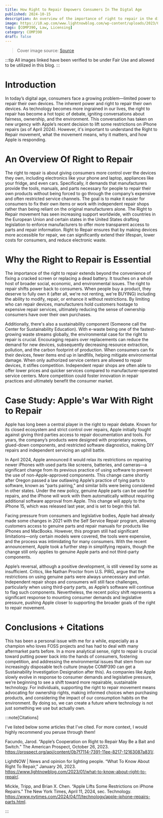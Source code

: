 ```yaml
---
title: How Right to Repair Empowers Consumers In The Digtal Age
published: 2024-10-15
description: An overview of the importance of right to repair in the digital age.
image: https://i0.wp.com/www.lightnowblog.com/wp-content/uploads/2023/01/LN-Jan26.png?w=650&ssl=1
tags: [COMP390, Law, Licensing]
category: COMP390
draft: false
---
```


> Cover image source: [Source](https://www.lightnowblog.com/2023/01/what-to-know-about-right-to-repair/)

:::tip
All images linked have been verified to be under Fair Use and allowed to be utilized in this blog.
:::


# Introduction  
In today’s digital age, consumers face a growing problem—limited power to repair their own devices. The inherent power and right to repair their own devices. As technology becomes more ingrained in our lives, the right to repair has become a hot topic of debate, igniting conversations about fairness, ownership, and the environment.  This conversation has taken on new urgency with Apple’s recent decision to lift some restrictions on iPhone repairs (as of April 2024). However, it's important to understand the Right to Repair movement, what the movement means, why it matters, and how Apple is responding.

# An Overview Of Right to Repair
The right to repair is about giving consumers more control over the devices they own, including electronics like your phone and laptop, appliances like your fridge, and even cars. Specifically, it demands that manufacturers provide the tools, manuals, and parts necessary for people to repair their own products without being forced to go through the company’s expensive and often restricted service channels. The goal is to make it easier for consumers to fix their own items or work with independent repair shops rather than being reliant on the original manufacturers alone. The Right to Repair movement has seen increasing support worldwide, with countries in the European Union and certain states in the United States drafting legislation to enforce manufacturers to offer more transparent access to parts and repair information. Right to Repair ensures that by making devices more accessible for repair, we can significantly extend their lifespan, lower costs for consumers, and reduce electronic waste.

# Why the Right to Repair is Essential
The importance of the right to repair extends beyond the convenience of fixing a cracked screen or replacing a dead battery. It touches on a whole host of broader social, economic, and environmental issues. The right to repair shifts power back to consumers. When people buy a product, they deserve to fully own it (after all, we're not renting, we're BUYING) including the ability to modify, repair, or enhance it without restrictions. By limiting who can repair devices, manufacturers hold customers hostage to expensive repair services, ultimately reducing the sense of ownership consumers have over their own purchases.

Additionally, there's also a sustainability component (Someone call the Center for Sustainability Education). With e-waste being one of the fastest-growing waste streams globally, the environmental case for the right to repair is crucial. Encouraging repairs over replacements can reduce the demand for new devices, subsequently decreasing resource extraction, pollution, and the carbon footprint of production. When consumers can fix their devices, fewer items end up in landfills, helping mitigate environmental damage. When only authorized service centers are allowed to repair devices, it stifles competition. Independent repair shops are often able to offer lower prices and quicker services compared to manufacturer-operated service centers. More competition could foster innovation in repair practices and ultimately benefit the consumer market.

# Case Study: Apple's War With Right to Repair

Apple has long been a central player in the right to repair debate. Known for its closed ecosystem and strict control over repairs, Apple initially fought against giving third parties access to repair documentation and tools. For years, the company’s products were designed with proprietary screws, glued-down components, and restricted software diagnostics, making DIY repairs and independent servicing an uphill battle.

In April 2024, Apple announced it would relax its restrictions on repairing newer iPhones with used parts like screens, batteries, and cameras—a significant change from its previous practice of using software to prevent the use of non-Apple-approved components. This change came shortly after Oregon passed a law outlawing Apple’s practice of tying parts to software, known as “parts pairing,” and similar bills were being considered in other states. Under the new policy, genuine Apple parts can be used for repairs, and the iPhone will work with them automatically without requiring additional software approval from Apple. This change will apply to the iPhone 15, which was released last year, and is set to begin this fall.

Facing pressure from consumers and legislative bodies, Apple had already made some changes in 2021 with the Self Service Repair program, allowing customers access to genuine parts and repair manuals for products like iPhones and MacBooks. However, this program still had significant limitations—only certain models were covered, the tools were expensive, and the process was intimidating for many consumers. With the recent announcement, Apple took a further step in simplifying repairs, though the change still only applies to genuine Apple parts and not third-party components.

Apple’s reversal, although a positive development, is still viewed by some as insufficient. Critics, like Nathan Proctor from U.S. PIRG, argue that the restrictions on using genuine parts were always unnecessary and unfair. Independent repair shops and consumers will still face challenges, particularly when using third-party parts, as Apple’s software will continue to flag such components. Nevertheless, the recent policy shift represents a significant response to mounting consumer demands and legislative pressure, pushing Apple closer to supporting the broader goals of the right to repair movement.

# Conclusions + Citations

This has been a personal issue with me for a while, especially as a champion who loves FOSS projects and has had to deal with many aftermarket parts before. In a more analytical sense, right to repair is crucial toward putting power back into the hands of consumers, fostering competition, and addressing the environmental issues that stem from our increasingly disposable tech culture (maybe COMP390 can get a Sustainability Investigation Designation after this). As companies like Apple slowly evolve in response to consumer demands and legislative pressure, we’re beginning to see a shift toward more repairable, sustainable technology. For individuals, supporting the right to repair movement means advocating for ownership rights, making informed choices when purchasing products, and considering the impact of our consumption habits on the environment. By doing so, we can create a future where technology is not just something we use but actually own.

:::note[Citations]

I've listed below some articles that I've cited. For more context, I would highly recommend you peruse through them!

Facundo, Jarod. “Apple’s Cooperation on Right to Repair May Be a Bait and Switch.” The American Prospect, October 26, 2023. https://prospect.org/api/content/0b7f7114-7391-11ee-8217-12163087a831/.

LightNOW | News and opinion for lighting people. “What To Know About Right To Repair,” January 26, 2023. https://www.lightnowblog.com/2023/01/what-to-know-about-right-to-repair/.

Mickle, Tripp, and Brian X. Chen. “Apple Lifts Some Restrictions on iPhone Repairs.” The New York Times, April 11, 2024, sec. Technology. https://www.nytimes.com/2024/04/11/technology/apple-iphone-repairs-parts.html.

:::


